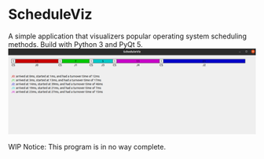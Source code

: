 # ScheduleViz
A simple application that visualizers popular operating system scheduling methods. Build with Python 3 and PyQt 5.
![alt text](https://github.com/SKefalidis/ScheduleViz/blob/main/misc/screenshot1.png?raw=true)


WIP Notice: This program is in no way complete.
